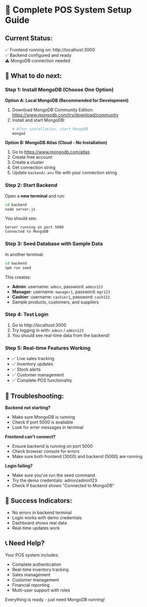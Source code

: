 # 🚀 Complete POS System Setup Guide

## Current Status:
✅ Frontend running on: http://localhost:3000  
✅ Backend configured and ready  
⚠️ MongoDB connection needed  

## 🎯 **What to do next:**

### Step 1: Install MongoDB (Choose One Option)

**Option A: Local MongoDB (Recommended for Development)**
1. Download MongoDB Community Edition: https://www.mongodb.com/try/download/community
2. Install and start MongoDB:
   ```bash
   # After installation, start MongoDB
   mongod
   ```

**Option B: MongoDB Atlas (Cloud - No Installation)**
1. Go to https://www.mongodb.com/atlas
2. Create free account
3. Create a cluster
4. Get connection string
5. Update `backend/.env` file with your connection string

### Step 2: Start Backend
Open a **new terminal** and run:
```bash
cd backend
node server.js
```

You should see:
```
Server running on port 5000
Connected to MongoDB
```

### Step 3: Seed Database with Sample Data
In another terminal:
```bash
cd backend
npm run seed
```

This creates:
- **Admin**: username: `admin`, password: `admin123`
- **Manager**: username: `manager1`, password: `mgr123`  
- **Cashier**: username: `cashier1`, password: `cash123`
- Sample products, customers, and suppliers

### Step 4: Test Login
1. Go to http://localhost:3000
2. Try logging in with: `admin` / `admin123`
3. You should see real-time data from the backend!

### Step 5: Real-time Features Working
- ✅ Live sales tracking
- ✅ Inventory updates
- ✅ Stock alerts
- ✅ Customer management
- ✅ Complete POS functionality

## 🚨 **Troubleshooting:**

**Backend not starting?**
- Make sure MongoDB is running
- Check if port 5000 is available
- Look for error messages in terminal

**Frontend can't connect?**
- Ensure backend is running on port 5000
- Check browser console for errors
- Make sure both frontend (3000) and backend (5000) are running

**Login failing?**
- Make sure you've run the seed command
- Try the demo credentials: admin/admin123
- Check if backend shows "Connected to MongoDB"

## 🎉 **Success Indicators:**
- No errors in backend terminal
- Login works with demo credentials
- Dashboard shows real data
- Real-time updates work

## 📞 **Need Help?**
Your POS system includes:
- Complete authentication
- Real-time inventory tracking
- Sales management
- Customer management
- Financial reporting
- Multi-user support with roles

Everything is ready - just need MongoDB running! 